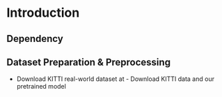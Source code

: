 # Introduction
## Dependency
## Dataset Preparation & Preprocessing
- Download KITTI real-world dataset at - Download KITTI data and our pretrained model


